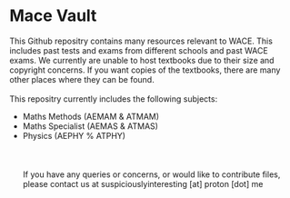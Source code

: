 # Mace Vault
This Github repositry contains many resources relevant to WACE. This includes past tests and exams from different schools and past WACE exams. We currently are unable to host textbooks due to their size and copyright concerns. If you want copies of the textbooks, there are many other places where they can be found.<br><br>
This repositry currently includes the following subjects:
- Maths Methods (AEMAM & ATMAM)
- Maths Specialist (AEMAS & ATMAS)
- Physics (AEPHY % ATPHY)
<br><br><br><br>
If you have any queries or concerns, or would like to contribute files, please contact us at suspiciouslyinteresting [at] proton [dot] me


